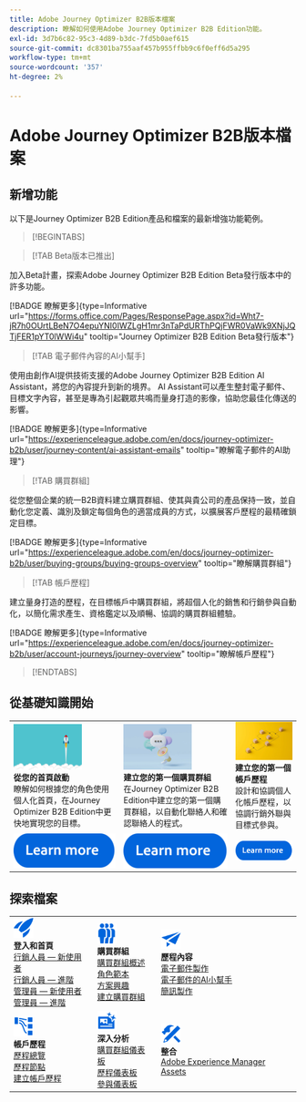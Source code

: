 ```yaml
---
title: Adobe Journey Optimizer B2B版本檔案
description: 瞭解如何使用Adobe Journey Optimizer B2B Edition功能。
exl-id: 3d7b6c82-95c3-4d89-b3dc-7fd5b0aef615
source-git-commit: dc8301ba755aaf457b955ffbb9c6f0eff6d5a295
workflow-type: tm+mt
source-wordcount: '357'
ht-degree: 2%

---
```


# Adobe Journey Optimizer B2B版本檔案

## 新增功能

以下是Journey Optimizer B2B Edition產品和檔案的最新增強功能範例。

<!-- For a comprehensive list of features, improvements, and fixes, check out the detailed < Release Notes >. Stay up-to-date with the latest changes in our documentation by visiting the , < documentation updates page >. -->

>[!BEGINTABS]

>[!TAB Beta版本已推出]

加入Beta計畫，探索Adobe Journey Optimizer B2B Edition Beta發行版本中的許多功能。

[!BADGE 瞭解更多]{type=Informative url="https://forms.office.com/Pages/ResponsePage.aspx?id=Wht7-jR7h0OUrtLBeN7O4epuYNI0IWZLgH1mr3nTaPdURThPQjFWR0VaWk9XNjJQTjFER1pYT0lWWi4u" tooltip="Journey Optimizer B2B Edition Beta發行版本"}

>[!TAB 電子郵件內容的AI小幫手]

使用由創作AI提供技術支援的Adobe Journey Optimizer B2B Edition AI Assistant，將您的內容提升到新的境界。 AI Assistant可以產生整封電子郵件、目標文字內容，甚至是專為引起觀眾共鳴而量身打造的影像，協助您最佳化傳送的影響。

[!BADGE 瞭解更多]{type=Informative url="https://experienceleague.adobe.com/en/docs/journey-optimizer-b2b/user/journey-content/ai-assistant-emails" tooltip="瞭解電子郵件的AI助理"}

>[!TAB 購買群組]

從您整個企業的統一B2B資料建立購買群組、使其與貴公司的產品保持一致，並自動化您定義、識別及鎖定每個角色的適當成員的方式，以擴展客戶歷程的最精確鎖定目標。

[!BADGE 瞭解更多]{type=Informative url="https://experienceleague.adobe.com/en/docs/journey-optimizer-b2b/user/buying-groups/buying-groups-overview" tooltip="瞭解購買群組"}

>[!TAB 帳戶歷程]

建立量身打造的歷程，在目標帳戶中購買群組，將超個人化的銷售和行銷參與自動化，以簡化需求產生、資格鑑定以及順暢、協調的購買群組體驗。

[!BADGE 瞭解更多]{type=Informative url="https://experienceleague.adobe.com/en/docs/journey-optimizer-b2b/user/account-journeys/journey-overview" tooltip="瞭解帳戶歷程"}

>[!ENDTABS]

## 從基礎知識開始

<table style="table-layout:fixed">
  <tr style="border: 0;">
    <td>
    <a href="home-page.md"><img width="120px" src="./assets/launch.png"></a>
    <div><strong>從您的首頁啟動</strong><br/>瞭解如何根據您的角色使用個人化首頁，在Journey Optimizer B2B Edition中更快地實現您的目標。</div>
    </td>
      <td>
    <a href="buying-groups/buying-groups-overview.md"><img width="120px" src="./assets/communication.png"></a>
    <div><strong>建立您的第一個購買群組</strong><br/>在Journey Optimizer B2B Edition中建立您的第一個購買群組，以自動化聯絡人和確認聯絡人的程式。</div>
    </td>
    <td>
    <a href="journeys/journey-overview.md"><img width="120px" src="./assets/flow.png"></a>
    <div><strong>建立您的第一個帳戶歷程</strong><br/>設計和協調個人化帳戶歷程，以協調行銷外聯與目標式參與。 
    </div>
    </td>
  </tr>
  <tr style="border: 0;">
    <td align="center"><a href="home-page.md"><img src="../assets/learn-more.svg"></a></td>
    <td align="center"><a href="buying-groups/buying-groups-overview.md"><img src="../assets/learn-more.svg"></a></td>
    <td align="center"><a href="journeys/journey-overview.md"><img src="../assets/learn-more.svg"></a></td>
    </tr>
</table>

## 探索檔案

<table style="table-layout:auto">
  <tr style="border: 0;">
    <td>
      <img src="../assets/do-not-localize/icon-quick-start.svg" width="35px"><br/>
      <strong>登入和首頁</strong><br/><a href="home-page.md#marketer---new-user">行銷人員 — 新使用者</a><br/><a href="home-page.md#marketer---advanced-user">行銷人員 — 進階</a> <br/><a href="home-page.md#administrator---new-user">管理員 — 新使用者</a> <br/><a href="home-page.md#administrator---advanced-user">管理員 — 進階</a>
    </td>
    <!--
    <td>
      <img src="../assets/do-not-localize/icon-configure.svg" width="35px"><br/>
      <strong>Configuration<br/>administration</strong><br/><a href="using/configuration/channel-surfaces.md">Channel surfaces</a> - <a href="using/configuration/about-data-sources-events-actions.md">Configure journeys</a>  - <a href="using/administration/permissions-overview.md">Access control</a> - <a href="using/administration/sandboxes.md">Sandboxes management</a>
    </td> -->
    <td>
      <img src="../assets/do-not-localize/icon_audience.svg" width="35px"><br/>
      <strong>購買群組</strong><br/><a href="./buying-groups/buying-groups-overview.md">購買群組概述</a><br/><a href="./buying-groups/buying-groups-role-templates.md">角色範本</a><br/><a href="./buying-groups/solution-interests.md">方案興趣</a><br/><a href="./buying-groups/buying-groups-create.md">建立購買群組</a>
    </td>
    <td>
      <img src="../assets/do-not-localize/icon-campaign.svg" width="35px"><br/>
      <strong>歷程內容</strong><br/><a href="./content/email-authoring.md">電子郵件製作</a><br/><a href="./content/ai-assistant-emails.md">電子郵件的AI小幫手</a><br/><a href="./content/sms-authoring.md">簡訊製作</a>
    </td>
  </tr>
  <tr style="border: 0;">
        <td>
      <img src="../assets/do-not-localize/icon-paths.svg" width="35px"><br/>
      <strong>帳戶歷程</strong><br/><a href="./journeys/journey-overview.md">歷程總覽</a><br/><a href="./journeys/journey-nodes.md">歷程節點</a><br/><a href="./journeys/journey-overview.md#create-an-account-journey">建立帳戶歷程</a>
    </td>
    <td>
      <img src="../assets/do-not-localize/icon-offer.svg" width="35px"><br/>
      <strong>深入分析</strong><br/><a href="./dashboards/buying-groups-dashboard.md">購買群組儀表板</a><br/><a href="./dashboards/journeys-dashboard.md">歷程儀表板</a><br/><a href="./dashboards/engagement-dashboard.md">參與儀表板</a>
    </td>
    <td>
      <img src="../assets/do-not-localize/icon-configure.svg" width="35px"><br/>
      <strong>整合</strong><br/><a href="./integrations/experience-manager-assets-integration.md">Adobe Experience Manager Assets</a>
    </td>
  </tr>
</table>

<!-- 

## Additional resources

<table style="table-layout:fixed"><tr style="border: 0;">
<td><strong>Adobe Journey Optimizer</strong><br/>
<a href="https://experienceleague.adobe.com/docs/journey-optimizer-learn/tutorials/overview.html" target="_blank">Tutorials</a> - <a href="https://helpx.adobe.com/legal/product-descriptions/adobe-journey-optimizer.html" target="_blank">Product description</a> - <a href="https://www.adobe.com/content/dam/cc/en/security/pdfs/AJO_SecurityOverview.pdf" target="_blank">Security overview (PDF)</a> - <a href="https://developer.adobe.com/journey-optimizer-apis/" target="_blank">APIs reference</a> - <a href="https://experienceleague.adobe.com/tools/ajo-schemas/schema-dictionary.html" target="_blank">Journey Optimizer Schema Dictionary</a>

</td>
<td><strong>Adobe Experience Platform</strong><br/>
<a href="https://experienceleague.adobe.com/docs/experience-platform/landing/home.html" target="_blank">Documentation</a> - <a href="https://www.adobe.com/experience-platform/documentation-and-developer-resources.html" target="_blank">Developers resources</a>
</td>
</tr></table> -->
